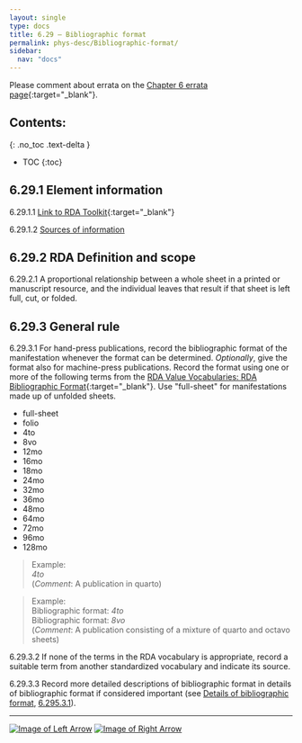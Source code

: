 ```yaml
---
layout: single
type: docs
title: 6.29 — Bibliographic format
permalink: phys-desc/Bibliographic-format/
sidebar:
  nav: "docs"
---
```


Please comment about errata on the [Chapter 6 errata page](https://docs.google.com/document/d/1mb67GUCT1bbQjywyeTpbjpWDe5iymT3qJ7jeoof5Ra4/edit#heading=h.h1fjep1gjytu){:target="_blank"}.

## Contents:
{: .no_toc .text-delta }

- TOC
{:toc}

## 6.29.1 Element information

<a name="6.29.1.1">6.29.1.1</a> [Link to RDA Toolkit](https://beta.rdatoolkit.org/Content/Index?externalId=en-US_ala-bfeb2cbe-ffdc-34b7-a147-c590b4e03997){:target="_blank"}

<a name="6.29.1.2">6.29.1.2</a> [Sources of information](/DCRMR/phys-desc/#6011-sources-of-information) 

## 6.29.2 RDA Definition and scope

<a name="6.29.2.1">6.29.2.1</a> A proportional relationship between a whole sheet in a printed or manuscript resource, and the individual leaves that result if that sheet is left full, cut, or folded.

## 6.29.3 General rule 

<a name="6.29.3.1">6.29.3.1</a> For hand-press publications, record the bibliographic format of the manifestation whenever the format can be determined. *Optionally*, give the format also for machine-press publications. Record the format using one or more of the following terms from the [RDA Value Vocabularies: RDA Bibliographic Format](http://www.rdaregistry.info/termList/bookFormat/){:target="_blank"}. Use "full-sheet" for manifestations made up of unfolded sheets.
+ full-sheet  
+ folio  
+ 4to  
+ 8vo  
+ 12mo  
+ 16mo  
+ 18mo  
+ 24mo  
+ 32mo  
+ 36mo  
+ 48mo  
+ 64mo  
+ 72mo  
+ 96mo  
+ 128mo  

>Example:  
><CITE>4to</CITE>  
>(*Comment*: A publication in quarto)

>Example:  
>Bibliographic format: <CITE>4to</CITE>  
>Bibliographic format: <CITE>8vo</CITE>  
>(*Comment*: A publication consisting of a mixture of quarto and octavo sheets)

<a name="6.29.3.2">6.29.3.2</a> If none of the terms in the RDA vocabulary is appropriate, record a suitable term from another standardized vocabulary and indicate its source.

<a name="6.29.3.3">6.29.3.3</a> Record more detailed descriptions of bibliographic format in details of bibliographic format if considered important (see [Details of bibliographic format](/DCRMR/phys-desc/Details-of-bibliographic-format/), [6.295.3.1](/DCRMR/phys-desc/Details-of-bibliographic-format/#6.295.3.1)).

---

[![Image of Left Arrow](https://rbms-bsc.github.io/DCRMR/assets/pictures/navigation/Arrow_Left.png "6.285 — Details of layout")](/DCRMR/phys-desc/Details-of-layout/) [![Image of Right Arrow](https://rbms-bsc.github.io/DCRMR/assets/pictures/navigation/Arrow_Right.png "6.295 — Details of bibliographic format")](/DCRMR/phys-desc/Details-of-bibliographic-format/)
